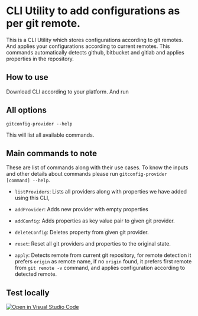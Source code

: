 # CLI Utility to add configurations as per git remote.

This is a CLI Utility which stores configurations according to git remotes. And applies your configurations according to current remotes. This commands automatically detects  github, bitbucket and gitlab and applies properties in the repository. 


## How to use

Download CLI according to your platform. And run

## All options

`gitconfig-provider --help`

This will list all available commands.

## Main commands to note

These are list of commands along with their use cases. To know the inputs and other details about commands please run `gitconfig-provider [command] --help`.

- `listProviders`: Lists all providers along with properties we have added using this CLI,

- `addProvider`: Adds new provider with empty properties

- `addConfig`: Adds properties as key value pair to given git provider.

- `deleteConfig`: Deletes property from given git provider.

- `reset`: Reset all git providers and properties to the original state.

- `apply`: Detects remote from current git repository, for remote detection it prefers `origin` as remote name, if no `origin` found, it prefers first remote from `git remote -v` command, and applies configuration according to detected remote.


## Test locally

[![Open in Visual Studio Code](https://open.vscode.dev/badges/open-in-vscode.svg)](https://open.vscode.dev/PrashamTrivedi/gitconfig-provider)
